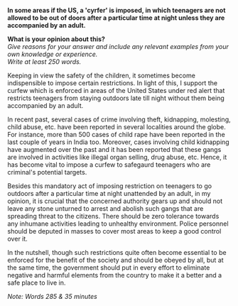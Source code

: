 **In some areas if the US, a 'cyrfer' is imposed, in which teenagers are not allowed to be out of doors after a particular time at night unless they are accompanied by an adult.**

**What is your opinion about this?**  
*Give reasons for your answer and include any relevant examples from your own knowledge or experience.*  
*Write at least 250 words.*  

Keeping in view the safety of the children, it sometimes become indispensible to impose certain restrictions. In light of this, I support the curfew which is enforced in areas of the United States under red alert that restricts teenagers from staying outdoors late till night without them being accompanied by an adult.  

In recent past, several cases of crime involving theft, kidnapping, molesting, child abuse, etc. have been reported in several localities around the globe. For instance, more than 500 cases of child rape have been reported in the last couple of years in India too. Moreover, cases involving child kidnapping have augmented over the past and it has been reported that these gangs are involved in activities like illegal organ selling, drug abuse, etc. Hence, it has become vital to impose a curfew to safegaurd teenagers who are criminal's potential targets.

Besides this mandatory act of imposing restriction on teenagers to go outdoors after a particular time at night unattended by an adult, in my opinion, it is crucial that the concerned authority gears up and should not leave any stone unturned to arrest and abolish such gangs that are spreading threat to the citizens. There should be zero tolerance towards any inhumane activities leading to unhealthy environment. Police personnel should be deputed in masses to cover most areas to keep a good control over it.  

In the nutshell, though such restrictions quite often become essential to be enforced for the benefit of the society and should be obeyed by all, but at the same time, the government should put in every effort to eliminate negative and harmful elements from the country to make it a better and a safe place to live in.

*Note: Words 285 & 35 minutes*
